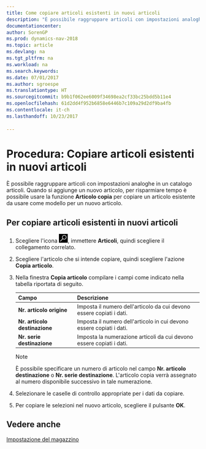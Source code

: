 ```yaml
---
title: Come copiare articoli esistenti in nuovi articoli
description: "È possibile raggruppare articoli con impostazioni analoghe in un catalogo articoli. Quando si aggiunge un nuovo articolo, per risparmiare tempo è possibile usare l'opzione **Articolo copia** per copiare un articolo esistente da usare come modello per un nuovo articolo."
documentationcenter: 
author: SorenGP
ms.prod: dynamics-nav-2018
ms.topic: article
ms.devlang: na
ms.tgt_pltfrm: na
ms.workload: na
ms.search.keywords: 
ms.date: 07/01/2017
ms.author: sgroespe
ms.translationtype: HT
ms.sourcegitcommit: b9b1f062ee6009f34698ea2cf33bc25bdd5b11e4
ms.openlocfilehash: 61d2dd4f952b6858e6446b7c109a29d2df9ba4fb
ms.contentlocale: it-ch
ms.lasthandoff: 10/23/2017

---
```

# <a name="how-to-copy-existing-items-to-new-items"></a>Procedura: Copiare articoli esistenti in nuovi articoli
È possibile raggruppare articoli con impostazioni analoghe in un catalogo articoli. Quando si aggiunge un nuovo articolo, per risparmiare tempo è possibile usare la funzione **Articolo copia** per copiare un articolo esistente da usare come modello per un nuovo articolo.  

## <a name="to-copy-existing-items-to-new-items"></a>Per copiare articoli esistenti in nuovi articoli  

1.  Scegliere l'icona ![Cerca pagina o report](../../media/ui-search/search_small.png "Cerca pagina o report"), immettere **Articoli**, quindi scegliere il collegamento correlato.  
2.  Scegliere l'articolo che si intende copiare, quindi scegliere l'azione **Copia articolo**.  
3.  Nella finestra **Copia articolo** compilare i campi come indicato nella tabella riportata di seguito.  

    |Campo|Descrizione|  
    |---------------------------------|---------------------------------------|  
    |**Nr. articolo origine**|Imposta il numero dell'articolo da cui devono essere copiati i dati.|  
    |**Nr. articolo destinazione**|Imposta il numero dell'articolo in cui devono essere copiati i dati.|  
    |**Nr. serie destinazione**|Imposta la numerazione articoli da cui devono essere copiati i dati.|  

    > [!NOTE]  
    >  È possibile specificare un numero di articolo nel campo **Nr. articolo destinazione** o **Nr. serie destinazione**. L'articolo copia verrà assegnato al numero disponibile successivo in tale numerazione.  

4.  Selezionare le caselle di controllo appropriate per i dati da copiare.  
5.  Per copiare le selezioni nel nuovo articolo, scegliere il pulsante **OK**.  

## <a name="see-also"></a>Vedere anche  
[Impostazione del magazzino](../../inventory-setup-inventory.md)

